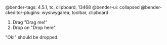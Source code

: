 @bender-tags: 4.5.1, tc, clipboard, 13468
@bender-ui: collapsed
@bender-ckeditor-plugins: wysiwygarea, toolbar, clipboard

1. Drag "Drag me!"
2. Drop on "Drop here"

"Ok!" should be dropped.